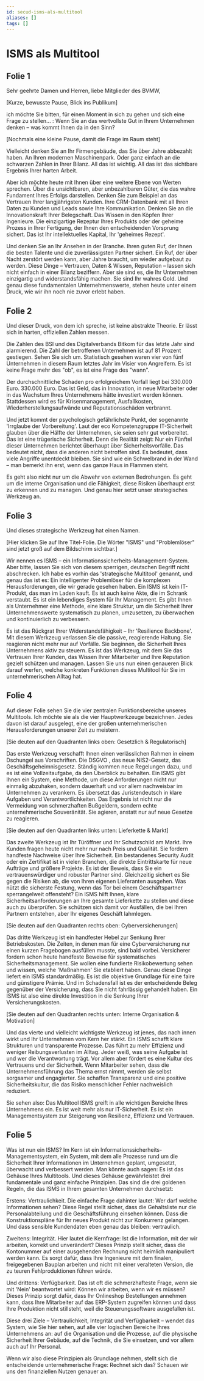 ```yaml
---
id: secud-isms-als-multitool
aliases: []
tags: []
---
```


# ISMS als Multitool

## Folie 1

Sehr geehrte Damen und Herren, liebe Mitglieder des BVMW,

[Kurze, bewusste Pause, Blick ins Publikum]

ich möchte Sie bitten, für einen Moment in sich zu gehen und sich eine Frage zu stellen... : Wenn Sie an das wertvollste Gut in Ihrem Unternehmen denken – was kommt Ihnen da in den Sinn?

[Nochmals eine kleine Pause, damit die Frage im Raum steht]

Vielleicht denken Sie an Ihr Firmengebäude, das Sie über Jahre abbezahlt haben. An Ihren modernen Maschinenpark. Oder ganz einfach an die schwarzen Zahlen in Ihrer Bilanz. All das ist wichtig. All das ist das sichtbare Ergebnis Ihrer harten Arbeit.

Aber ich möchte heute mit Ihnen über eine weitere Ebene von Werten sprechen. Über die unsichtbaren, aber unbezahlbaren Güter, die das wahre Fundament Ihres Erfolgs darstellen.
Denken Sie zum Beispiel an das Vertrauen Ihrer langjährigsten Kunden. Ihre CRM-Datenbank mit all Ihren Daten zu Kunden und Leads sowie Ihre Kommunikation.
Denken Sie an die Innovationskraft Ihrer Belegschaft. Das Wissen in den Köpfen Ihrer Ingenieure. Die einzigartige Rezeptur Ihres Produkts oder der geheime Prozess in Ihrer Fertigung, der Ihnen den entscheidenden Vorsprung sichert. Das ist Ihr intellektuelles Kapital, Ihr 'geheimes Rezept'.

Und denken Sie an Ihr Ansehen in der Branche. Ihren guten Ruf, der Ihnen die besten Talente und die zuverlässigsten Partner sichert. Ein Ruf, der über Nacht zerstört werden kann, aber Jahre braucht, um wieder aufgebaut zu werden.
Diese Dinge – Vertrauen, Daten & Wissen, Reputation – lassen sich nicht einfach in einer Bilanz beziffern. Aber sie sind es, die Ihr Unternehmen einzigartig und widerstandsfähig machen. Sie sind Ihr wahres Gold.
Und genau diese fundamentalen Unternehmenswerte, stehen heute unter einem Druck, wie wir ihn noch nie zuvor erlebt haben.

## Folie 2

Und dieser Druck, von dem ich spreche, ist keine abstrakte Theorie. Er lässt sich in harten, offiziellen Zahlen messen.

Die Zahlen des BSI und des Digitalverbands Bitkom für das letzte Jahr sind alarmierend. Die Zahl der betroffenen Unternehmen ist auf 81 Prozent gestiegen. Sehen Sie sich um. Statistisch gesehen waren vier von fünf Unternehmen in diesem Raum letztes Jahr im Visier von Angreifern. Es ist keine Frage mehr des
"ob", es ist eine Frage des "wann".

Der durchschnittliche Schaden pro erfolgreichem Vorfall liegt bei 330.000 Euro.
330.000 Euro. Das ist Geld, das in Innovation, in neue Mitarbeiter oder in das Wachstum Ihres Unternehmens hätte investiert werden können. Stattdessen wird es für Krisenmanagement, Ausfallkosten, Wiederherstellungsaufwände und Reputationsschäden verbrannt.

Und jetzt kommt der psychologisch gefährlichste Punkt, der sogenannte 'Irrglaube der Vorbereitung'. Laut der eco Kompetenzgruppe IT-Sicherheit glauben über die Hälfte der Unternehmen, sie seien sehr gut vorbereitet. Das ist eine trügerische Sicherheit. Denn die Realität zeigt: Nur ein Fünftel dieser Unternehmen berichtet überhaupt über Sicherheitsvorfälle.
Das bedeutet nicht, dass die anderen nicht betroffen sind. Es bedeutet, dass viele Angriffe unentdeckt bleiben. Sie sind wie ein Schwelbrand in der Wand – man bemerkt ihn erst, wenn das ganze Haus in Flammen steht.

Es geht also nicht nur um die Abwehr von externen Bedrohungen. Es geht um die interne Organisation und die Fähigkeit, diese Risiken überhaupt erst zu erkennen und zu managen.
Und genau hier setzt unser strategisches Werkzeug an.

## Folie 3

Und dieses strategische Werkzeug hat einen Namen.

[Hier klicken Sie auf Ihre Titel-Folie. Die Wörter "ISMS" und "Problemlöser" sind jetzt groß auf dem Bildschirm sichtbar.]

Wir nennen es ISMS – ein Informationssicherheits-Management-System. Aber bitte, lassen Sie sich von diesem sperrigen, deutschen Begriff nicht abschrecken.
Ich habe es vorhin das 'strategische Multitool' genannt, und genau das ist es: Ein intelligenter Problemlöser für die komplexen Herausforderungen, die wir gerade gesehen haben.
Ein ISMS ist kein IT-Produkt, das man im Laden kauft. Es ist auch keine Akte, die im Schrank verstaubt. Es ist ein lebendiges System für Ihr Management. Es gibt Ihnen als Unternehmer eine Methode, eine klare Struktur, um die Sicherheit Ihrer Unternehmenswerte systematisch zu planen, umzusetzen, zu überwachen und kontinuierlich zu verbessern.

Es ist das Rückgrat Ihrer Widerstandsfähigkeit – Ihr 'Resilience Backbone'.
Mit diesem Werkzeug verlassen Sie die passive, reagierende Haltung. Sie reagieren nicht mehr nur auf Vorfälle. Sie beginnen, die Sicherheit Ihres Unternehmens aktiv zu steuern. Es ist das Werkzeug, mit dem Sie das Vertrauen Ihrer Kunden, das Wissen Ihrer Mitarbeiter und Ihre Reputation gezielt schützen und managen.
Lassen Sie uns nun einen genaueren Blick darauf werfen, welche konkreten Funktionen dieses Multitool für Sie im unternehmerischen Alltag hat.

## Folie 4

Auf dieser Folie sehen Sie die vier zentralen Funktionsbereiche unseres Multitools. Ich möchte sie als die vier Hauptwerkzeuge bezeichnen. Jedes davon ist darauf ausgelegt, eine der großen unternehmerischen Herausforderungen unserer Zeit zu meistern.

[Sie deuten auf den Quadranten links oben: Gesetzlich & Regulatorisch]

Das erste Werkzeug verschafft Ihnen
einen verlässlichen Rahmen in einem Dschungel aus Vorschriften. Die DSGVO , das neue NIS2-Gesetz, das Geschäftsgeheimnisgesetz. Ständig kommen neue Regelungen dazu, und es ist eine Vollzeitaufgabe, da den Überblick zu behalten. Ein ISMS gibt Ihnen ein System, eine Methode, um diese Anforderungen nicht nur einmalig abzuhaken, sondern dauerhaft und vor allem nachweisbar im Unternehmen zu verankern. Es übersetzt das Juristendeutsch in klare Aufgaben und Verantwortlichkeiten. Das Ergebnis ist nicht nur die Vermeidung von schmerzhaften Bußgeldern, sondern echte unternehmerische Souveränität. Sie agieren, anstatt nur auf neue Gesetze zu reagieren.

[Sie deuten auf den Quadranten links unten: Lieferkette & Markt]

Das zweite Werkzeug ist Ihr
Türöffner und Ihr Schutzschild am Markt. Ihre Kunden fragen heute nicht mehr nur nach Preis und Qualität. Sie fordern handfeste Nachweise über Ihre Sicherheit. Ein bestandenes Security Audit oder ein Zertifikat ist in vielen Branchen, die direkte Eintrittskarte für neue Aufträge und größere Projekte. Es ist der Beweis, dass Sie ein vertrauenswürdiger und robuster Partner sind.
Gleichzeitig sichert es Sie gegen die Risiken ab, die von Ihren eigenen Lieferanten ausgehen. Was nützt die sicherste Festung, wenn das Tor bei einem Geschäftspartner sperrangelweit offensteht? Ein ISMS hilft Ihnen, klare Sicherheitsanforderungen an Ihre gesamte Lieferkette zu stellen und diese auch zu überprüfen. Sie schützen sich damit vor Ausfällen, die bei Ihren Partnern entstehen, aber Ihr eigenes Geschäft lahmlegen.

[Sie deuten auf den Quadranten rechts oben: Cyberversicherungen]

Das dritte Werkzeug ist ein handfester
Hebel zur Senkung Ihrer Betriebskosten. Die Zeiten, in denen man für eine Cyberversicherung nur einen kurzen Fragebogen ausfüllen musste, sind bald vorbei. Versicherer fordern schon heute handfeste Beweise für systematisches Sicherheitsmanagement. Sie wollen eine fundierte Risikobewertung sehen und wissen, welche 'Maßnahmen' Sie etabliert haben. Genau diese Dinge liefert ein ISMS standardmäßig. Es ist die objektive Grundlage für eine faire und günstigere Prämie. Und im Schadensfall ist es der entscheidende Beleg gegenüber der Versicherung, dass Sie nicht fahrlässig gehandelt haben. Ein ISMS ist also eine direkte Investition in die Senkung Ihrer Versicherungskosten.

[Sie deuten auf den Quadranten rechts unten: Interne Organisation & Motivation]

Und das vierte und vielleicht wichtigste Werkzeug ist jenes, das
nach innen wirkt und Ihr Unternehmen vom Kern her stärkt. Ein ISMS schafft klare Strukturen und transparente Prozesse. Das führt zu mehr Effizienz und weniger Reibungsverlusten im Alltag. Jeder weiß, was seine Aufgabe ist und wer die Verantwortung trägt.
Vor allem aber fördert es eine Kultur des Vertrauens und der Sicherheit. Wenn Mitarbeiter sehen, dass die Unternehmensführung das Thema ernst nimmt, werden sie selbst sorgsamer und engagierter. Sie schaffen Transparenz und eine positive Sicherheitskultur, die das Risiko menschlicher Fehler nachweislich reduziert.

Sie sehen also: Das Multitool ISMS greift in alle wichtigen Bereiche Ihres Unternehmens ein. Es ist weit mehr als nur IT-Sicherheit. Es ist ein Managementsystem zur Steigerung von Resilienz, Effizienz und Vertrauen.

## Folie 5

Was ist nun ein ISMS?
Im Kern ist ein Informationssicherheits-Managementsystem, ein System, mit dem alle Prozesse rund um die Sicherheit Ihrer Informationen im Unternehmen geplant, umgesetzt, überwacht und verbessert werden. Man könnte auch sagen: Es ist das Gehäuse Ihres Multitools.
Und dieses Gehäuse gewährleistet drei fundamentale und ganz einfache Prinzipien. Das sind die drei goldenen Regeln, die das ISMS in Ihrem gesamten Unternehmen durchsetzt:

Erstens: Vertraulichkeit. Die einfache Frage dahinter lautet: Wer darf welche Informationen sehen? Diese Regel stellt sicher, dass die Gehaltsliste nur die Personalabteilung und die Geschäftsführung einsehen können. Dass die Konstruktionspläne für Ihr neues Produkt nicht zur Konkurrenz gelangen. Und dass sensible Kundendaten eben genau das bleiben: vertraulich.

Zweitens: Integrität. Hier lautet die Kernfrage: Ist die Information, mit der wir arbeiten, korrekt und unverändert? Dieses Prinzip stellt sicher, dass die Kontonummer auf einer ausgehenden Rechnung nicht heimlich manipuliert werden kann. Es sorgt dafür, dass Ihre Ingenieure mit dem finalen, freigegebenen Bauplan arbeiten und nicht mit einer veralteten Version, die zu teuren Fehlproduktionen führen würde.

Und drittens: Verfügbarkeit. Das ist oft die schmerzhafteste Frage, wenn sie mit 'Nein' beantwortet wird: Können wir arbeiten, wenn wir es müssen? Dieses Prinzip sorgt dafür, dass Ihr Onlineshop Bestellungen annehmen kann, dass Ihre Mitarbeiter auf das ERP-System zugreifen können und dass Ihre Produktion nicht stillsteht, weil die Steuerungssoftware ausgefallen ist.

Diese drei Ziele – Vertraulichkeit, Integrität und Verfügbarkeit – wendet das System, wie Sie hier sehen, auf alle vier logischen Bereiche Ihres Unternehmens an: auf die Organisation und die Prozesse, auf die physische Sicherheit Ihrer Gebäude, auf die Technik, die Sie einsetzen, und vor allem auch auf Ihr Personal.

Wenn wir also diese Prinzipien als Grundlage nehmen, stellt sich die entscheidende unternehmerische Frage: Rechnet sich das? Schauen wir uns den finanziellen Nutzen genauer an.
